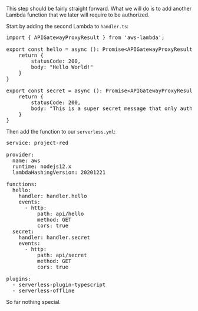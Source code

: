 This step should be fairly straight forward. What we will do is to add another Lambda function that we later will require to be authorized.

Start by adding the second Lambda to `handler.ts`:

<pre class="file" data-filename="project-red/handler.ts" data-target="replace">
import { APIGatewayProxyResult } from 'aws-lambda';

export const hello = async (): Promise&lt;APIGatewayProxyResult&gt; => {
    return {
        statusCode: 200,
        body: "Hello World!"
    }
}

export const secret = async (): Promise&lt;APIGatewayProxyResult&gt; => {
    return {
        statusCode: 200,
        body: "This is a super secret message that only authorized users should see!"
    }
}
</pre>

Then add the function to our `serverless.yml`:

<pre class="file" data-filename="project-red/serverless.yml" data-target="replace">
service: project-red

provider:
  name: aws
  runtime: nodejs12.x
  lambdaHashingVersion: 20201221

functions:
  hello:
    handler: handler.hello
    events:
      - http:
          path: api/hello
          method: GET
          cors: true
  secret:
    handler: handler.secret
    events:
      - http:
          path: api/secret
          method: GET
          cors: true

plugins:
  - serverless-plugin-typescript
  - serverless-offline
</pre>

So far nothing special.